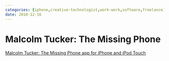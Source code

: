 ```yaml
---
categories: [iphone,creative-technologist,work-work,software,freelance]
date: 2010-12-16
---
```


# Malcolm Tucker: The Missing Phone


[Malcolm Tucker: The Missing Phone app for iPhone and iPod Touch](https://web.archive.org/web/20160309171359/http://www.agant.com/app.php?appID=ttoi)